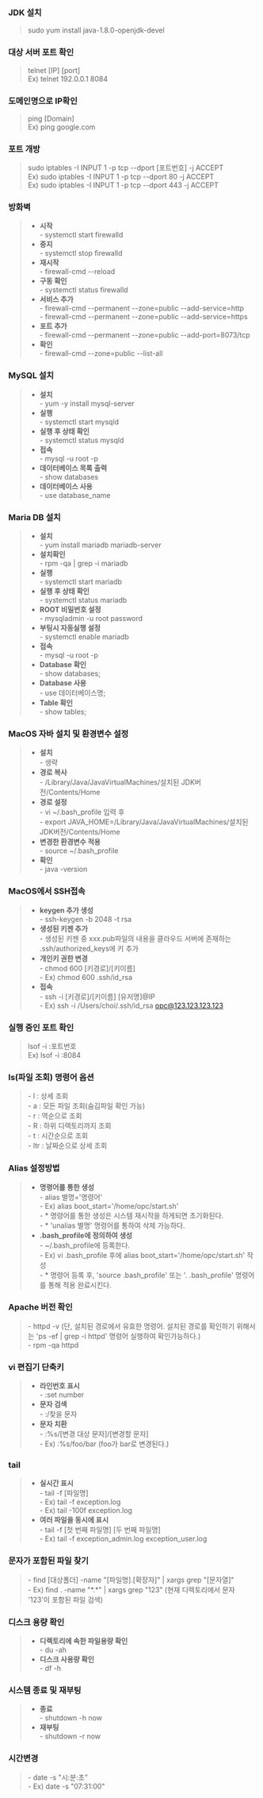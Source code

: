 ### JDK 설치
> sudo yum install java-1.8.0-openjdk-devel   



### 대상 서버 포트 확인
> telnet [IP] [port]   
> Ex) telnet 192.0.0.1 8084       



### 도메인명으로 IP확인
> ping [Domain]   
> Ex) ping google.com    



### 포트 개방
> sudo iptables -I INPUT 1 -p tcp --dport [포트번호] -j ACCEPT   
> Ex) sudo iptables -I INPUT 1 -p tcp --dport 80 -j ACCEPT   
> Ex) sudo iptables -I INPUT 1 -p tcp --dport 443 -j ACCEPT   



### 방화벽
> - **시작**   
>   \- systemctl start firewalld   
> - **중지**   
>   \- systemctl stop firewalld    
> - **재시작**   
>   \- firewall-cmd --reload   
> - **구동 확인**   
>   \- systemctl status firewalld   
> - **서비스 추가**   
>   \- firewall-cmd --permanent --zone=public --add-service=http   
>   \- firewall-cmd --permanent --zone=public --add-service=https   
> - **포트 추가**   
>   \- firewall-cmd --permanent --zone=public --add-port=8073/tcp   
> - **확인**   
>   \- firewall-cmd --zone=public --list-all   



### MySQL 설치
> - **설치**   
>   \- yum -y install mysql-server   
> - **실행**   
>   \- systemctl start mysqld   
> - **실행 후 상태 확인**   
>   \- systemctl status mysqld   
> - **접속**   
>   \- mysql -u root -p   
> - **데이터베이스 목록 출력**   
>   \- show databases   
> - **데이터베이스 사용**   
>   \- use database_name   



### Maria DB 설치
> - **설치**   
>   \- yum install mariadb mariadb-server   
> - **설치확인**   
>   \- rpm -qa | grep -i mariadb   
> - **실행**   
>   \- systemctl start mariadb   
> - **실행 후 상태 확인**   
>   \- systemctl status mariadb      
> - **ROOT 비밀번호 설정**   
>   \- mysqladmin -u root password   
> - **부팅시 자동실행 설정**   
>   \- systemctl enable mariadb   
> - **접속**   
>   \- mysql -u root -p   
> - **Database 확인**   
>   \- show databases;   
> - **Database 사용**   
>   \- use 데이터베이스명;
> - **Table 확인**   
>   \- show tables;  



### MacOS 자바 설치 및 환경변수 설정
> - **설치**   
>   \- 생략   
> - **경로 복사**   
>   \- /Library/Java/JavaVirtualMachines/설치된 JDK버전/Contents/Home   
> - **경로 설정**   
>   \- vi ~/.bash_profile 입력 후  
>   \- export JAVA_HOME=/Library/Java/JavaVirtualMachines/설치된 JDK버전/Contents/Home   
> - **변경한 환경변수 적용**   
>   \- source ~/.bash_profile   
> - **확인**   
>   \- java -version   



### MacOS에서 SSH접속
> - **keygen 추가 생성**   
>   \- ssh-keygen -b 2048 -t rsa      
> - **생성된 키젠 추가**   
>   \- 생성된 키젠 중 xxx.pub파일의 내용을 클라우드 서버에 존재하는 .ssh/authorized_keys에 키 추가   
> - **개인키 권한 변경**   
>   \- chmod 600 [키경로]/[키이름]         
>   \- Ex) chmod 600 .ssh/id_rsa   
> - **접속**   
>   \- ssh -i [키경로]/[키이름] [유저명]@IP   
>   \- Ex) ssh -i /Users/choi/.ssh/id_rsa opc@123.123.123.123



### 실행 중인 포트 확인
> lsof -i :포트번호   
> Ex) lsof -i :8084  



### ls(파일 조회) 명령어 옵션   
>   \- l : 상세 조회   
>   \- a : 모든 파일 조회(숨김파일 확인 가능)   
>   \- r : 역순으로 조회   
>   \- R : 하위 디렉토리까지 조회   
>   \- t : 시간순으로 조회   
>   \- ltr : 날짜순으로 상세 조회   



### Alias 설정방법
> - **명령어를 통한 생성**   
>   \- alias 별명='명령어'   
>   \- Ex) alias boot_start='/home/opc/start.sh'   
>   \- * 명령어를 통한 생성은 시스템 재시작을 하게되면 초기화된다.   
>   \- * 'unalias 별명' 명령어를 통하여 삭제 가능하다.   
> - **.bash_profile에 정의하여 생성**   
>   \- ~/.bash_profile에 등록한다.   
>   \- Ex) vi .bash_profile 후에 alias boot_start='/home/opc/start.sh' 작성   
>   \- * 명령어 등록 후, 'source .bash_profile' 또는 '. .bash_profile' 명령어를 통해 적용 완료시킨다.   



### Apache 버전 확인
>   \- httpd -v (단, 설치된 경로에서 유효한 명령어. 설치된 경로를 확인하기 위해서는 'ps -ef | grep -i httpd' 명령어 실행하여 확인가능하다.)   
>   \- rpm -qa httpd   



### vi 편집기 단축키
> - **라인번호 표시**   
>   \- :set number   
> - **문자 검색**   
>   \- :/찾을 문자   
> - **문자 치환**   
>   \- :%s/[변경 대상 문자]/[변경할 문자]   
>   \- Ex) :%s/foo/bar (foo가 bar로 변경된다.)     



### tail
> - **실시간 표시**   
>   \- tail -f [파일명]   
>   \- Ex) tail -f exception.log   
>   \- Ex) tail -100f exception.log   
> - **여러 파일을 동시에 표시**   
>   \- tail -f [첫 번째 파일명] [두 번째 파일명]   
>   \- Ex) tail -f exception_admin.log exception_user.log   



### 문자가 포함된 파일 찾기
>   \- find [대상폴더] -name "[파일명].[확장자]" | xargs grep "[문자열]"   
>   \- Ex) find . -name "\*.\*" | xargs grep "123" (현재 디렉토리에서 문자 '123'이 포함된 파일 검색)   



### 디스크 용량 확인
> - **디렉토리에 속한 파일용량 확인**   
>   \- du -ah   
> - **디스크 사용량 확인**   
>   \- df -h   



### 시스템 종료 및 재부팅
> - **종료**   
>   \- shutdown -h now   
> - **재부팅**   
>   \- shutdown -r now



### 시간변경 
>   \- date -s "시:분:초"   
>   \- Ex) date -s "07:31:00"   
